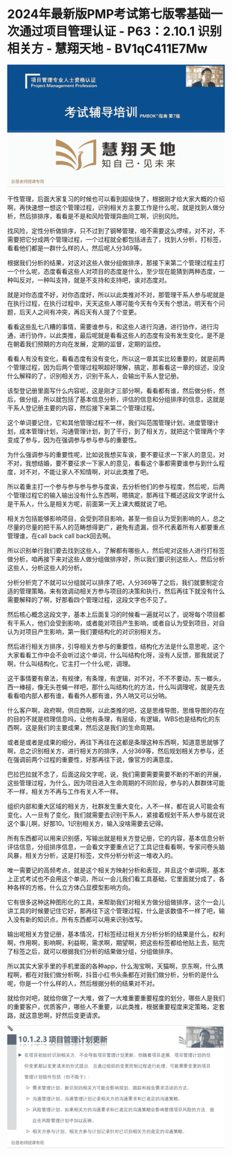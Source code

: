 # 2024年最新版PMP考试第七版零基础一次通过项目管理认证 - P63：2.10.1 识别相关方 - 慧翔天地 - BV1qC411E7Mw

![](img/287b38dc4032b6e32e83eda173276c1f_0.png)

干性管理，后面大家复习的时候也可以看到超级快了，根据刚才给大家大概的介绍啊，再快速想一想这个管理过程，识别相关方主要工作是什么呢，就是找到人做分析，然后排排序，看看是不是和风险管理异曲同工啊，识别风险。

找风险，定性分析做排序，只不过到了钢琴管理，咱不需要这么啰嗦，对不对，不需要把它分成两个管理过程，一个过程就全都包括进去了，找到人分析，打标签，看看他们都是一群什么样的人，然后呢人分369等。

根据我们分析的结果，对这对这些人做分组做排序，那接下来第二个管理过程主打一个什么呢，态度看看这些人对项目的态度是什么，至少现在能猜到两种态度，一种叫反对，一种叫支持，就是不支持和支持吧，诶对态度对。

就是对你态度不好，对你态度好，所以以此类推对不对，那管理干系人参与呢就是在执行过程，在执行过程中，天天这些人哪可能今天有今天有个想法，明天有个问题，后天人之间有冲突，再后天有人提了个变更。

看看这些乱七八糟的事情，需要谁参与，和这些人进行沟通，进行协作，进行沟通，进行协作，以此类推，最后呢就是看看这些人的态度有没有发生变化，是不是在朝着我们预期的方向在发展，定期的监督，定期的监控。

看看人有没有变化，看看态度有没有变化，所以这一章其实比较重要的，就是前两个管理过程，因为后两个管理过程啊超好理解，搞定，那看看这一章的综述，没没什么解释的了，识别相关方，识别干系人，会输出干系人登记册。

该型登记册里面写什么内容呢，这是刚才三部分啊，看看都有谁，然后做分析，然后，做分组，所以就包括了基本信息分析，评估的信息和分组排序的信息，这就是干系人登记册主要的内容，然后接下来第二个管理过程。

这个单词要记住，它和其他管理过程不一样，我们叫范围管理计划，进度管理计划，成本管理计划，沟通管理计划，到了干行，到了相关方，就把这个管理两个字变成了参与，因为在强调参与参与参与的重要性。

为什么强调参与的重要性呢，比如说我想买车诶，要不要征求一下家人的意见，对不对，我想结婚，要不要征求一下家人的意见，看看这个事都需要谁参与到什么程度，对不对，不能让家人不知情啊，对以此类推了吧。

所以着重主打一个参与参与参与参与度诶，去分析他们的参与程度，然后呢，后两个管理过程它的输入输出没有什么东西啊，嗯搞定，那再往下概述这段文字说什么是干系人，什么是相关方呢，前面第一天上课大概就说了吧。

相关方包括能够影响项目，会受到项目影响，甚至一些自认为受到影响的人，总之尽量的尽量的把干系人的范畴想得更广，避免有遗漏，但不代表着所有人都要重点管理谁，在call back call back回去啊。

所以识别单行我们要去找到这些人，了解都有哪些人，然后呢对这些人进行打标签做分析，咱再接下来对这些人做分组做排序好，所以我们要识别这些人，然后分析这些人，分析这些人的分析。

分析分析完了不就可以分组就可以排序了吧，人分369等了之后，我们就要制定合适的管理策略，来有效调动相关方参与项目的决策和执行，然后再往下就没有什么需要解释的了啊，好那看四个管理过程，这段文字也不见了。

然后核心概念这段文字，基本上后面复习的时候看一遍就可以了，说呀每个项目都有干系人，他们会受到影响，或者能对项目产生影响，或者自认为受到项目，对自认为对项目产生影响，第一我们要结构化的对识别相关方。

然后进行相关方排序，引导相关方参与的重要性，结构化方法是什么意思呢，这个大家看看工作中会不会听过这个单词，什么叫结构化呀，没有人反馈，那我就说了啊，什么叫结构化，它主打一个什么呢，调理。

这干事情要有章法，有规律，有条理，有逻辑，对不对，不不不要动，东一榔头，西一棒槌，像无头苍蝇一样吧，那什么叫结构化的方法，什么叫调理呢，就是先去看看咱内部人都有谁，看看外人都有谁，外人呐又可以分呐。

什么客户啊，政府啊，供应商啊，以此类推的吧，这是思维导图，思维导图的存在的目的不就是梳理信息吗，让他有条理，有层级，有逻辑，WBS也是结构化的东西啊，这是我们的主要成果，然后这是我们的生命周期。

或者是或者是成果的细分，再往下再往在这都是条理这种东西啊，知道意思就够了啊，总之识别相关方，进行相关方的排序，人分369等，然后规划相关方参与，还在强调前两个过程的重要性，好那再往下说，像官方的满意度。

巴拉巴拉就不念了，后面这段文字呢，说，我们需要需要需要不断的不断的开展，这些管理过程，为什么，因为项目进入生命周期的不同阶段，参与的人群群体可能不一样，相关方不再与工作有关人不一样。

组织内部和重大区域的相关方，社群发生重大变化，人不一样，都在说人可能会有变化，人一旦有了变化，我们就需要去识别干系人，紧接着规划干系人参与就在说这个事儿啊，好那10。1识别相关方，输入没啥需要去记得。

所有东西都可以用来识别感，写输出就是相关方登记册，它的内容，基本信息分析评估信息，分组排序信息，一会看文字要重点记了工具记住看看啊，专家问卷头脑风暴，相关方分析，这是打标签，文件分析分析这一堆收入的。

唯一需要记的高频考点，就是这个相关方映射分析和表现，并且这个单词啊，基本上正式考试也不会用这个单词，所以一会儿我们看工具基础，它里面就分成了，各种各样的方格，什么立方体凸显模型影响方向。

它有很多这种这种图形化的工具，来帮助我们对相关方做分组做排序，这个一会儿讲工具的时候要记住它好，那再往下这个管理过程，什么是该数值不一样了吧，输入没有新的知识点，所有东西都可以用来识别改写。

输出呢相关方登记册，基本情况，打标签经过相关方分析分析的结果是什么，权利啊，作用啊，影响啊，利益啊，需求啊，期望啊，把这些标签都给他贴上去，贴完了标签之后，就可以根据我们分析的结果做分组，分组做排序。

所以其实大家手里的手机里面的各种app，什么淘宝啊，天猫啊，京东啊，什么携程啊，都在对我们做分析啊，抖音小红书头条都在对我们做分析，分析的是什么呢，你是一个什么样的人，然后根据分析的结果对不对。

就给你对吧，就给你做了一大堆，做了一大堆重要重要程度的划分，哪些人是我们的重要客户，优质客户，哪些人不重要，以此类推，根据重要程度来定策略，定套路，就这意思啊，好然后变更请求。



![](img/287b38dc4032b6e32e83eda173276c1f_2.png)